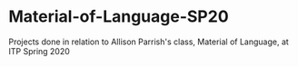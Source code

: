 # Material-of-Language-SP20
Projects done in relation to Allison Parrish's class, Material of Language, at ITP Spring 2020
